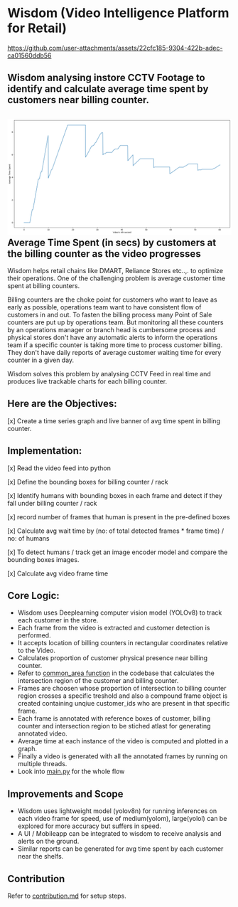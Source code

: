 # Wisdom (Video Intelligence Platform for Retail)

https://github.com/user-attachments/assets/22cfc185-9304-422b-adec-ca01560ddb56

**Wisdom analysing instore CCTV Footage to identify and calculate average time spent by customers near billing counter.**
---

![average-time-spent](./artifacts/average-time-spent.png)
**Average Time Spent (in secs) by customers at the billing counter as the video progresses**
---


Wisdom helps retail chains like DMART, Reliance Stores etc..,. to optimize their operations. One of the challenging problem is average customer time spent at billing counters. 

Billing counters are the choke point for customers who want to leave as early as possible, operations team want to have consistent flow of customers in and out. To fasten the billing process many Point of Sale counters are put up by operations team. But monitoring all these counters by an operations manager or branch head is cumbersome process and physical stores don't have any automatic alerts to inform the operations team if a specific counter is taking more time to process customer billing. They don't have daily reports of average customer waiting time for every counter in a given day.

Wisdom solves this problem by analysing CCTV Feed in real time and produces live trackable charts for each billing counter.

## Here are the Objectives:
[x] Create a time series graph and live banner of avg time spent in billing counter.


## Implementation:
[x] Read the video feed into python

[x] Define the bounding boxes for billing counter / rack

[x] Identify humans with bounding boxes in each frame and detect if they fall under billing counter / rack

[x] record number of frames that human is present in the pre-defined boxes

[x] Calculate avg wait time by (no: of total detected frames * frame time) / no: of humans

[x] To detect humans / track get an image encoder model and compare the bounding boxes images.

[x] Calculate avg video frame time

## Core Logic:
- Wisdom uses Deeplearning computer vision model (YOLOv8) to track each customer in the store.
- Each frame from the video is extracted and customer detection is performed.
- It accepts location of billing counters in rectangular coordinates relative to the Video.
- Calculates proportion of customer physical presence near billing counter.
- Refer to [common_area function](./wisdom/retail/time_spent.py) in the codebase that calculates the intersection region of the customer and billing counter.
- Frames are choosen whose proportion of intersection to billing counter region crosses a specific treshold and also a compound frame object is created containing unqiue customer_ids who are present in that specific frame.
- Each frame is annotated with reference boxes of customer, billing counter and intersection region to be stiched atlast for generating annotated video.
- Average time at each instance of the video is computed and plotted in a graph.
- Finally a video is generated with all the annotated frames by running on multiple threads.
- Look into [main.py](./main.py) for the whole flow

## Improvements and Scope
- Wisdom uses lightweight model (yolov8n) for running inferences on each video frame for speed, use of medium(yolom), large(yolol) can be explored for more accuracy but suffers in speed.
- A UI / Mobileapp can be integrated to wisdom to receive analysis and alerts on the ground.
- Similar reports can be generated for avg time spent by each customer near the shelfs.

## Contribution
Refer to [contribution.md](./Contribution.md) for setup steps.
